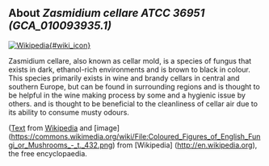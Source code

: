 
About *Zasmidium cellare ATCC 36951 (GCA\_010093935.1)* 
--------------------------------------------------------------

[![Wikipedia](/img/wikipedia_logo_v2_en.png){#wiki_icon}](http://en.wikipedia.org/wiki/Zasmidium_cellare)

Zasmidium cellare, also known as cellar mold, is a species of fungus that exists
in dark, ethanol-rich environments and is brown to black in colour. This species
primarily exists in wine and brandy cellars in central and southern Europe, but
can be found in surrounding regions and is thought to be helpful in the wine
making process by some and a hygienic issue by others. and is thought to be
beneficial to the cleanliness of cellar air due to its ability to consume musty
odours.

([Text](http://en.wikipedia.org/wiki/Zasmidium_cellare) from [Wikipedia](http://en.wikipedia.org/) 
and [image] (https://commons.wikimedia.org/wiki/File:Coloured_Figures_of_English_Fungi_or_Mushrooms_-_t._432.png) from [Wikipedia] (http://en.wikipedia.org), the free encyclopaedia.
